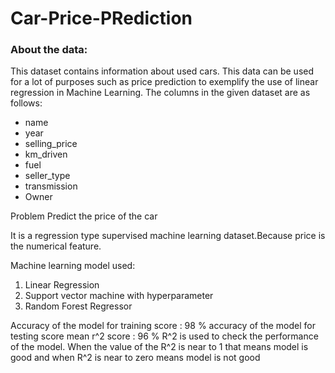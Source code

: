 # Car-Price-PRediction
### About the data:
This dataset contains information about used cars.
This data can be used for a lot of purposes such as price prediction to exemplify the use of linear regression in Machine Learning.
The columns in the given dataset are as follows:

- name
- year
- selling_price
- km_driven
- fuel
- seller_type
- transmission
- Owner

Problem Predict the price of the car 

It is a regression type supervised machine learning dataset.Because price is the numerical feature.

Machine learning model used:

1. Linear Regression
2. Support vector machine with hyperparameter 
3. Random Forest Regressor

Accuracy of the model for training score : 98 %
accuracy of the model for testing score mean r^2 score : 96 %
R^2 is used to check the performance of the model. When the value of the R^2 is near to 1 that means model is good 
and when R^2 is near to zero means model is not good
